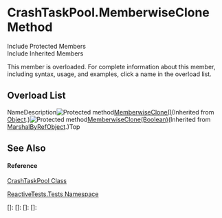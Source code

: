 # CrashTaskPool.MemberwiseClone Method

Include Protected Members  
Include Inherited Members

This member is overloaded. For complete information about this member, including syntax, usage, and examples, click a name in the overload list.

## Overload List

NameDescription![Protected method](images\Hh303103.protmethod(en-us,VS.103).gif "Protected method")[MemberwiseClone()](https://msdn.microsoft.com/en-us/library/57ctke0a)(Inherited from [Object](https://msdn.microsoft.com/en-us/library/e5kfa45b).)![Protected method](images\Hh303103.protmethod(en-us,VS.103).gif "Protected method")[MemberwiseClone(Boolean)](https://msdn.microsoft.com/en-us/library/m:system.marshalbyrefobject.memberwiseclone(system.boolean)(v=VS.103))(Inherited from [MarshalByRefObject](https://msdn.microsoft.com/en-us/library/w4302s1f).)Top

## See Also

#### Reference

[CrashTaskPool Class](CrashTaskPool\CrashTaskPool.md)

[ReactiveTests.Tests Namespace](ReactiveTests.Tests\ReactiveTests.Tests.md)

[]: 
[]: 
[]: 
[]: 